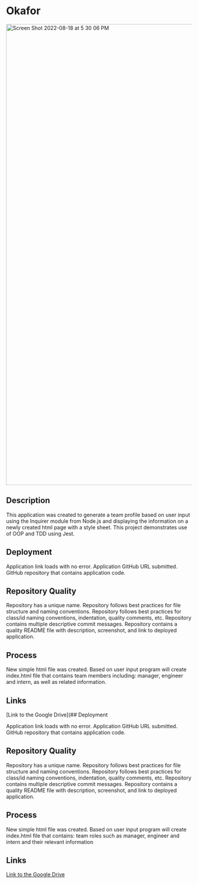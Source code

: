 # Okafor

<img width="1250" alt="Screen Shot 2022-08-18 at 5 30 06 PM" src="https://user-images.githubusercontent.com/105229148/185506404-b74113b1-9223-493e-b816-578b59ebb304.png">

## Description 
This application was created to generate a team profile based on user input using the Inquirer module from Node.js and displaying the information on a newly created html page with a style sheet. This project demonstrates use of OOP and TDD using Jest.

## Deployment

Application link loads with no error. Application GitHub URL submitted. GitHub repository that contains application code.

## Repository Quality
Repository has a unique name. Repository follows best practices for file structure and naming conventions. Repository follows best practices for class/id naming conventions, indentation, quality comments, etc. Repository contains multiple descriptive commit messages. Repository contains a quality README file with description, screenshot, and link to deployed application.

## Process
New simple html file was created. Based on user input program will create index.html file that contains team members including: manager, engineer and intern, as well as related information.

## Links
[Link to the Google Drive](## Deployment

Application link loads with no error. Application GitHub URL submitted. GitHub repository that contains application code.

## Repository Quality
Repository has a unique name. Repository follows best practices for file structure and naming conventions. Repository follows best practices for class/id naming conventions, indentation, quality comments, etc. Repository contains multiple descriptive commit messages. Repository contains a quality README file with description, screenshot, and link to deployed application.

## Process
New simple html file was created. Based on user input program will create index.html file that contains: team roles such as manager, engineer and intern and their relevant information

## Links
[Link to the Google Drive](https://drive.google.com/file/d/1XvDQeBOgKP-kSDcx7QTqJqW_wFOF3PsZ/view)
 
